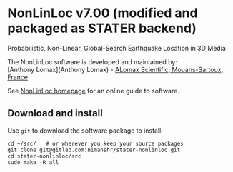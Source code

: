 # NonLinLoc v7.00 (modified and packaged as STATER backend)

Probabilistic, Non-Linear, Global-Search Earthquake Location in 3D Media

The NonLinLoc software is developed and maintained by:   
[Anthony Lomax](Anthony Lomax) - [ALomax Scientific, Mouans-Sartoux, France](http://alomax.free.fr/alss/)

See [NonLinLoc homepage](http://alomax.free.fr/nlloc/) for an online guide to software.


## Download and install

Use `git` to download the software package to install:

```
cd ~/src/   # or wherever you keep your source packages
git clone git@gitlab.com:nimanshr/stater-nonlinloc.git
cd stater-nonlinloc/src
sudo make -R all
```
